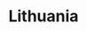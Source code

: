 ---
title: Lithuania
indice: 0.3428912424423835
years:
- title: '1995'
  indice: 0.3013787203485834
- title: '1996'
  indice: 0.3009240527749377
- title: '1997'
  indice: 0.30157477050783676
- title: '1998'
  indice: 0.3113289975295814
- title: '1999'
  indice: 0.3282362135955385
- title: '2000'
  indice: 0.3253529886435709
- title: '2001'
  indice: 0.3219941181289631
- title: '2002'
  indice: 0.3257366539989701
- title: '2003'
  indice: 0.32083620171961075
- title: '2004'
  indice: 0.31370041135714527
- title: '2005'
  indice: 0.3131370143940037
- title: '2006'
  indice: 0.31854409818033
- title: '2007'
  indice: 0.32649603950780814
- title: '2008'
  indice: 0.32773461795526676
- title: '2009'
  indice: 0.3478304018632679
- title: '2010'
  indice: 0.3300864349471928
- title: '2011'
  indice: 0.3140316507116978
- title: '2012'
  indice: 0.308455653102764
- title: '2013'
  indice: 0.3158561722080282
- title: '2014'
  indice: 0.3162042031288088
- title: '2015'
  indice: 0.3243108118091483
- title: '2016'
  indice: 0.33062464785719414
- title: '2017'
  indice: 0.32813683883787875
- title: '2018'
  indice: 0.3345698267019503
- title: '2019'
  indice: 0.33772388775408685
- title: '2020'
  indice: 0.3428912424423835
---